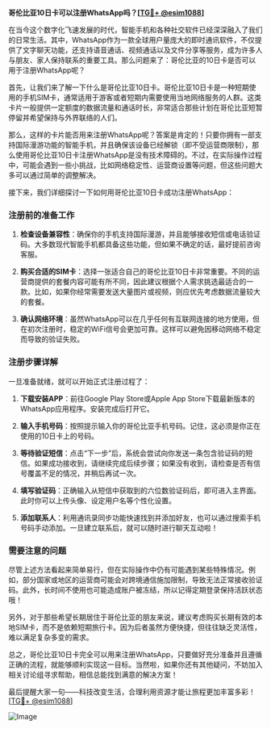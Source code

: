 **哥伦比亚10日卡可以注册WhatsApp吗？[[TG💪+ @esim1088](https://t.me/s/esim1088)]**

在当今这个数字化飞速发展的时代，智能手机和各种社交软件已经深深融入了我们的日常生活。其中，WhatsApp作为一款全球用户量庞大的即时通讯软件，不仅提供了文字聊天功能，还支持语音通话、视频通话以及文件分享等服务，成为许多人与朋友、家人保持联系的重要工具。那么问题来了：哥伦比亚的10日卡是否可以用于注册WhatsApp呢？

首先，让我们来了解一下什么是哥伦比亚10日卡。哥伦比亚10日卡是一种短期使用的手机SIM卡，通常适用于游客或者短期内需要使用当地网络服务的人群。这类卡片一般提供一定额度的数据流量和通话时长，非常适合那些计划在哥伦比亚短暂停留并希望保持与外界联络的人们。

那么，这样的卡片能否用来注册WhatsApp呢？答案是肯定的！只要你拥有一部支持国际漫游功能的智能手机，并且确保该设备已经解锁（即不受运营商限制），那么使用哥伦比亚10日卡注册WhatsApp是没有技术障碍的。不过，在实际操作过程中，可能会遇到一些小挑战，比如网络稳定性、运营商设置等问题，但这些问题大多可以通过简单的调整解决。

接下来，我们详细探讨一下如何用哥伦比亚10日卡成功注册WhatsApp：

### 注册前的准备工作

1. **检查设备兼容性**：确保你的手机支持国际漫游，并且能够接收短信或电话验证码。大多数现代智能手机都具备这些功能，但如果不确定的话，最好提前咨询客服。
   
2. **购买合适的SIM卡**：选择一张适合自己的哥伦比亚10日卡非常重要。不同的运营商提供的套餐内容可能有所不同，因此建议根据个人需求挑选最适合的一款。比如，如果你经常需要发送大量图片或视频，则应优先考虑数据流量较大的套餐。

3. **确认网络环境**：虽然WhatsApp可以在几乎任何有互联网连接的地方使用，但在初次注册时，稳定的WiFi信号会更加可靠。这样可以避免因移动网络不稳定而导致的验证失败。

### 注册步骤详解

一旦准备就绪，就可以开始正式注册过程了：

1. **下载安装APP**：前往Google Play Store或Apple App Store下载最新版本的WhatsApp应用程序。安装完成后打开它。

2. **输入手机号码**：按照提示输入你的哥伦比亚手机号码。记住，这必须是你正在使用的10日卡上的号码。

3. **等待验证短信**：点击“下一步”后，系统会尝试向你发送一条包含验证码的短信。如果成功接收到，请继续完成后续步骤；如果没有收到，请检查是否有信号覆盖不足的情况，并稍后再试一次。

4. **填写验证码**：正确输入从短信中获取到的六位数验证码后，即可进入主界面。此时你可以上传头像、设定用户名等个性化设置。

5. **添加联系人**：利用通讯录同步功能快速找到并添加好友，也可以通过搜索手机号码手动添加。一旦建立联系后，就可以随时进行聊天互动啦！

### 需要注意的问题

尽管上述方法看起来简单易行，但在实际操作中仍有可能遇到某些特殊情况。例如，部分国家或地区的运营商可能会对跨境通信施加限制，导致无法正常接收验证码。此外，长时间不使用也可能造成账户被冻结，所以记得定期登录保持活跃状态哦！

另外，对于那些希望长期居住于哥伦比亚的朋友来说，建议考虑购买长期有效的本地SIM卡，而不是依赖短期旅行卡。因为后者虽然方便快捷，但往往缺乏灵活性，难以满足复杂多变的需求。

总之，哥伦比亚10日卡完全可以用来注册WhatsApp，只要做好充分准备并且遵循正确的流程，就能够顺利实现这一目标。当然啦，如果你还有其他疑问，不妨加入相关讨论组寻求帮助，相信总能找到满意的解决方案！

最后提醒大家一句——科技改变生活，合理利用资源才能让旅程更加丰富多彩！[[TG💪+ @esim1088](https://t.me/s/esim1088)]

![Image](https://i.postimg.cc/4NQfJmqS/Snipaste-2025-05-13-00-14-12.png)